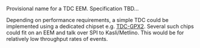 Provisional name for a TDC EEM. Specification TBD...

Depending on performance requirements, a simple TDC could be implemented using a dedicated chipset e.g. [TDC-GPX2](http://ams.com/eng/Products/Precision-Time-Measurement/Time-to-Digital-Converters/TDC-GPX2).  Several such chips could fit on an EEM and talk over SPI to Kasli/Metlino.  This would be for relatively low throughput rates of events.  